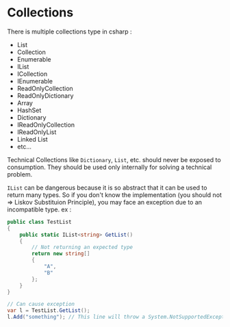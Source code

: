 # Collections

There is multiple collections type in csharp :
* List
* Collection
* Enumerable
* IList
* ICollection
* IEnumerable
* ReadOnlyCollection
* ReadOnlyDictionary
* Array
* HashSet
* Dictionary
* IReadOnlyCollection
* IReadOnlyList
* Linked List
* etc...

Technical Collections like `Dictionary`, `List`, etc. should never be exposed to consumption. They should be used only
internally for solving a technical problem.

`IList` can be dangerous because it is so abstract that it can be used to return many types. So if you don't know the
implementation (you should not => Liskov Substituion Principle), you may face an exception due to an incompatible type.
ex : 
```csharp
public class TestList
{
    public static IList<string> GetList()
    {
        // Not returning an expected type
        return new string[]
        {
            "A",
            "B"
        };
    }
}

// Can cause exception
var l = TestList.GetList();
l.Add("something"); // This line will throw a System.NotSupportedException 'Collection was of a fixed size.'

```

